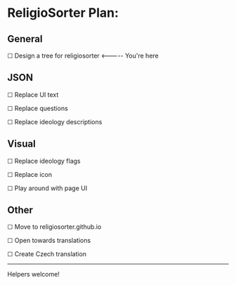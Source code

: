 # ReligioSorter Plan:
## General
 ☐ Design a tree for religiosorter     <----- You're here
## JSON
 ☐ Replace UI text
 
 ☐ Replace questions
 
 ☐ Replace ideology descriptions
## Visual
 ☐ Replace ideology flags
 
 ☐ Replace icon
 
 ☐ Play around with page UI
## Other
 ☐ Move to religiosorter.github.io
 
 ☐ Open towards translations
 
 ☐ Create Czech translation

-------------------------------------
Helpers welcome!
